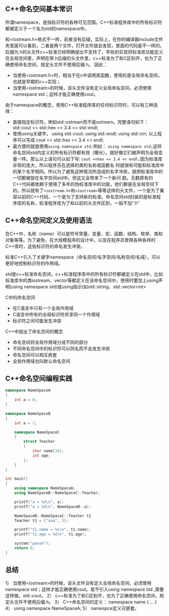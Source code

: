## C++命名空间基本常识

所谓namespace，是指标识符的各种可见范围。C++标准程序库中的所有标识符都被定义于一个名为std的namespace中。

<iostream>和<iostream.h>格式不一样，前者没有后缀，实际上，在你的编译器include文件夹里面可以看到，二者是两个文件，打开文件就会发现，里面的代码是不一样的。后缀为.h的头文件c++标准已经明确提出不支持了，早些的实现将标准库功能定义在全局空间里，声明在带.h后缀的头文件里，c++标准为了和C区别开，也为了正确使用命名空间，规定头文件不使用后缀.h。 因此：

- 当使用&lt;iostream.h>时，相当于在c中调用库函数，使用的是全局命名空间，也就是早期的c++实现；
- 当使用&lt;iostream>的时候，该头文件没有定义全局命名空间，必须使用namespace std；这样才能正确使用cout。

由于namespace的概念，使用C++标准程序库的任何标识符时，可以有三种选择：

- 直接指定标识符。例如std::ostream而不是ostream。完整语句如下： std::cout &lt;&lt; std::hex &lt;&lt; 3.4 &lt;&lt; std::endl;
- 使用using关键字。 using std::cout; using std::endl; using std::cin; 以上程序可以写成 cout &lt;&lt; std::hex &lt;&lt; 3.4 &lt;&lt; endl;
- 最方便的就是使用`using namespace std;`例如： `using namespace std;`这样命名空间std内定义的所有标识符都有效（曝光）。就好像它们被声明为全局变量一样。那么以上语句可以如下写: `cout <<hex << 3.4 << endl;`因为标准库非常的庞大，所以程序员在选择的类的名称或函数名 时就很有可能和标准库中的某个名字相同。所以为了避免这种情况所造成的名字冲突，就把标准库中的一切都被放在名字空间std中。但这又会带来了一个新问 题。无数原有的C++代码都依赖于使用了多年的伪标准库中的功能，他们都是在全局空间下的。所以就有了`<iostream.h>`和`<iostream>`等等这样的头文件，一个是为了兼容以前的C++代码，一个是为了支持新的标准。命名空间std封装的是标准程序库的名称，标准程序库为了和以前的头文件区别，一般不加".h"

## C++命名空间定义及使用语法

在C++中，名称（name）可以是符号常量、变量、宏、函数、结构、枚举、类和对象等等。为了避免，在大规模程序的设计中，以及在程序员使用各种各样的C++库时，这些标识符的命名发生冲突。

标准C++引入了关键字namespace（命名空间/名字空间/名称空间/名域），可以更好地控制标识符的作用域。

std是c++标准命名空间，c++标准程序库中的所有标识符都被定义在std中，比如标准库中的类iostream、vector等都定义在该命名空间中，使用时要加上using声明(using namespace std)或using指示(如std::string、std::vector&lt;int>

C中的命名空间

- 在C语言中只有一个全局作用域
- C语言中所有的全局标识符共享同一个作用域
- 标识符之间可能发生冲突  

C++中提出了命名空间的概念

- 命名空间将全局作用域分成不同的部分
- 不同命名空间中的标识符可以同名而不会发生冲突
- 命名空间可以相互嵌套
- 全局作用域也叫默认命名空间

## C++命名空间编程实践

```C++
namespace NameSpaceA
{
	int a = 0;
}

namespace NameSpaceB
{
	int a = 1;

	namespace NameSpaceC
	{
		struct Teacher
		{
			char name[10];
			int age;
		};
	}
}

int main()
{
	using namespace NameSpaceA;
	using NameSpaceB::NameSpaceC::Teacher;

	printf("a = %d\n", a);
	printf("a = %d\n", NameSpaceB::a);

	NameSpaceB::NameSpaceC::Teacher t2
	Teacher t1 = {"aaa", 3};

	printf("t1.name = %s\n", t1.name);
	printf("t1.age = %d\n", t1.age);

	system("pause");
	return 0;
}
```

## 总结

1）	当使用&lt;iostream>的时候，该头文件没有定义全局命名空间，必须使用namespace std；这样才能正确使用cout。若不引入using namespace std ,需要这样做。std::cout。
2）	c++标准为了和C区别开，也为了正确使用命名空间，规定头文件不使用后缀.h。
3）	C++命名空间的定义：	namespace name { … }
4）	using namespace NameSpaceA;
5）	namespce定义可嵌套。
